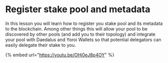 # Register stake pool and metadata

In this lesson you will learn how to register you stake pool and its metadata to the blockchain. Among other things this will allow your pool to be discovered by other pools \(and add you to their topology\) and integrate your pool with Daedalus and Yoroi Wallets so that potential delegators can easily delegate their stake to you. 

{% embed url="https://youtu.be/OHj0eJ8p4OY" %}





